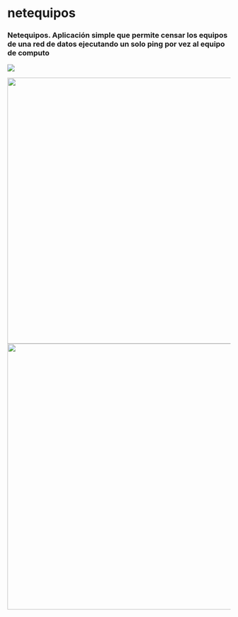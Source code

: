 # netequipos
<h3>
  Netequipos. Aplicación simple que permite censar los equipos de una red de datos ejecutando un solo ping por vez al equipo de computo 
</h3>
<img src="https://github.com/trabajopro10/netequipos/tree/master/static/image/aplicacion.png">
<p align="center" >
     <img width="600" heigth="600" src="static/assets/miprofile.png">
     <img width="600" heigth="600" src="https://user-images.githubusercontent.com/101413385/169064699-f268715c-822c-4335-b066-97a1bc1ea8e1.png">
</p>
